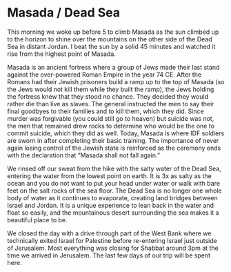 # Masada / Dead Sea

This morning we woke up before 5 to climb Masada as the sun climbed up to the horizon to shine over the mountains on the other side of the Dead Sea in distant Jordan. I beat the sun by a solid 45 minutes and watched it rise from the highest point of Masada.

Masada is an ancient fortress where a group of Jews made their last stand against the over-powered Roman Empire in the year 74 CE. After the Romans had their Jewish prisoners build a ramp up to the top of Masada (so the Jews would not kill them while they built the ramp), the Jews holding the fortress knew that they stood no chance. They decided they would rather die than live as slaves. The general instructed the men to say their final goodbyes to their families and to kill them, which they did. Since murder was forgivable (you could still go to heaven) but suicide was not, the men that remained drew rocks to determine who would be the one to commit suicide, which they did as well. Today, Masada is where IDF soldiers are sworn in after completing their basic training. The importance of never again losing control of the Jewish state is reinforced as the ceremony ends with the declaration that “Masada shall not fall again.”

We rinsed off our sweat from the hike with the salty water of the Dead Sea, entering the water from the lowest point on earth. It is 3x as salty as the ocean and you do not want to put your head under water or walk with bare feet on the salt rocks of the sea floor. The Dead Sea is no longer one whole body of water as it continues to evaporate, creating land bridges between Israel and Jordan. It is a unique experience to lean back in the water and float so easily, and the mountainous desert surrounding the sea makes it a beautiful place to be.

We closed the day with a drive through part of the West Bank where we technically exited Israel for Palestine before re-entering Israel just outside of Jerusalem. Most everything was closing for Shabbat around 3pm at the time we arrived in Jerusalem. The last few days of our trip will be spent here.
